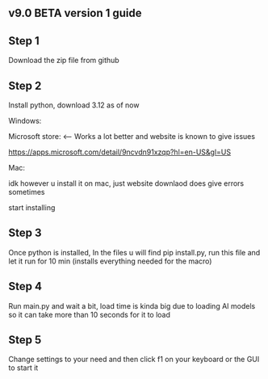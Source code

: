 ## v9.0 BETA version 1 guide

## Step 1

Download the zip file from github

## Step 2

Install python, download 3.12 as of now

Windows:

Microsoft store: <-- Works a lot better and website is known to give issues

https://apps.microsoft.com/detail/9ncvdn91xzqp?hl=en-US&gl=US

Mac:

idk however u install it on mac, just website downlaod does give errors sometimes

start installing

## Step 3

Once python is installed, In the files u will find pip install.py, run this file and let it run for 10 min (installs everything needed for the macro)

## Step 4

Run main.py and wait a bit, load time is kinda big due to loading AI models so it can take more than 10 seconds for it to load

## Step 5

Change settings to your need and then click f1 on your keyboard or the GUI to start it 
